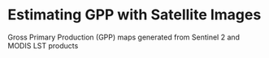 # Estimating GPP with Satellite Images
Gross Primary Production (GPP) maps generated from Sentinel 2 and MODIS LST products 
<img src=''>
